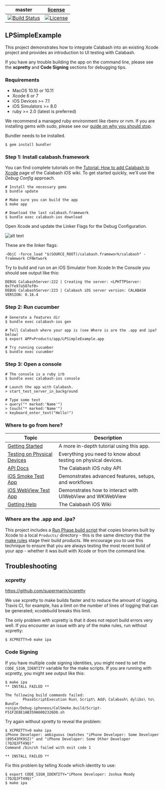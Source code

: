 | master  |  [license](LICENSE) |
|---------|---------------------|
|[![Build Status](https://travis-ci.org/calabash/calabash-ios-example.svg?branch=master)](https://travis-ci.org/calabash/calabash-ios-example)| [![License](https://img.shields.io/badge/licence-MIT-blue.svg)](http://opensource.org/licenses/MIT)|

## LPSimpleExample

This project demonstrates how to integrate Calabash into an existing Xcode
project and provides an introduction to UI testing with Calabash.

If you have any trouble building the app on the command line, please see
the **xcpretty** and **Code Signing** sections for debugging tips.

### Requirements

* MacOS 10.10 or 10.11
* Xcode 6 or 7
* iOS Devices >= 7.1
* iOS Simulators >= 8.0
* ruby >= 2.0 (latest is preferred)

We recommend a managed ruby environment like rbenv or rvm.  If you are
installing gems with sudo, please see our [guide on why you should stop](https://github.com/calabash/calabash-ios/wiki/Best-Practice:--Never-install-gems-with-sudo).

Bundler needs to be installed.

```
$ gem install bundler
```

### Step 1: Install calabash.framework

You can find complete tutorials on the [Tutorial: How to add Calabash to
Xcode](https://github.com/calabash/calabash-ios/wiki/Tutorial%3A-How-to-add-Calabash-to-Xcode)
page of the Calabash iOS wiki.  To get started quickly, we'll use the
_Debug Config_ approach.

```
# Install the necessary gems
$ bundle update

# Make sure you can build the app
$ make app

# Download the last calabash.framework
$ bundle exec calabash-ios download
```

Open Xcode and update the Linker Flags for the Debug Configuration.

![alt text](https://cloud.githubusercontent.com/assets/466104/10670656/c9c97312-78e6-11e5-8214-750a47a065eb.png "Link calabash.framework")

These are the linker flags:

```
-ObjC -force_load "$(SOURCE_ROOT)/calabash.framework/calabash" -framework CFNetwork
```

Try to build and run on an iOS Simulator from Xcode   In the Console you should see
output like this:

```
DEBUG CalabashServer:222 | Creating the server: <LPHTTPServer: 0x7fe97a507ef0>
DEBUG CalabashServer:223 | Calabash iOS server version: CALABASH VERSION: 0.16.4
```

### Step 2: Run cucumber

```
# Generate a features dir
$ bundle exec calabash-ios gen

# Tell Calabash where your app is (see Where is are the .app and ipa? below)
$ export APP=Products/app/LPSimpleExample.app

# Try running cucumber
$ bundle exec cucumber
```

### Step 3: Open a console

```
# The console is a ruby irb
$ bundle exec calabash-ios console

# Launch the app with Calabash.
> start_test_server_in_background

# Type some text
> query("* marked:'Name'")
> touch("* marked:'Name'")
> keyboard_enter_text("Hello!")
```

### Where to go from here?

| Topic | Description |
|-------|-------------|
| [Getting Started](https://github.com/calabash/calabash-ios/wiki/Getting-Started) | A more in-depth tutorial using this app. |
| [Testing on Physical Devices](https://github.com/calabash/calabash-ios/wiki/Testing-on-Physical-Devices) | Everything you need to know about testing on physical devices. |
| [API Docs](http://calabashapi.xamarin.com/ios) | The Calabash iOS ruby API |
| [iOS Smoke Test App](https://github.com/calabash/ios-smoke-test-app) | Demonstrates advanced features, setups, and workflows|
| [iOS WebView Test App](https://github.com/calabash/ios-webview-test-app) | Demonstrates how to interact with UIWebView and WKWebView|
| [Getting Help](https://github.com/calabash/calabash-ios/wiki) | The Calabash iOS Wiki |

### Where are the .app and .ipa?

This project includes a [Run Phase build script](https://github.com/calabash/calabash-ios-example/blob/master/bin/xcode-build-phase/stage-LPSimpleExample-products.sh) that copies binaries built by Xcode to a local `Products/` directory - this is the same directory that the [make rules](https://github.com/calabash/calabash-ios-example/blob/master/Makefile) stage their build products. We encourage you to use this technique to ensure that you are always testing the most recent build of your app - whether it was built with Xcode or from the command line.

## Troubleshooting

### xcpretty

https://github.com/supermarin/xcpretty

We use xcpretty to make builds faster and to reduce the amount of
logging.  Travis CI, for example, has a limit on the number of lines of
logging that can be generated; xcodebuild breaks this limit.

The only problem with xcpretty is that it does not report build errors
very well.  If you encounter an issue with any of the make rules, run
without xcpretty:

```
$ XCPRETTY=0 make ipa
```

### Code Signing

If you have multiple code signing identities, you might need to set the
`CODE_SIGN_IDENTITY` variable for the make scripts.  If you are running
with xcpretty, you might see output like this:

```
$ make ipa
** INSTALL FAILED **

The following build commands failed:
        PhaseScriptExecution Run\ Script\ Add\ Calabash\ dylibs\ to\
Bundle
<snip>/Debug-iphoneos/CalSmoke.build/Script-F51F2E8E1AB359A6002326D0.sh
```

Try again without xpretty to reveal the problem:

```
$ XCPRETTY=0 make ipa
iPhone Developer: ambiguous (matches "iPhone Developer: Some Developer
(89543FK9SZ)" and "iPhone Developer: Some Other Developer (7QJQJFT49Q)"
Command /bin/sh failed with exit code 1

** INSTALL FAILED **
```

Fix this problem by telling Xcode which identity to use:

```
$ export CODE_SIGN_IDENTITY="iPhone Developer: Joshua Moody (7QJQJFT49Q)"
$ make ipa
```

